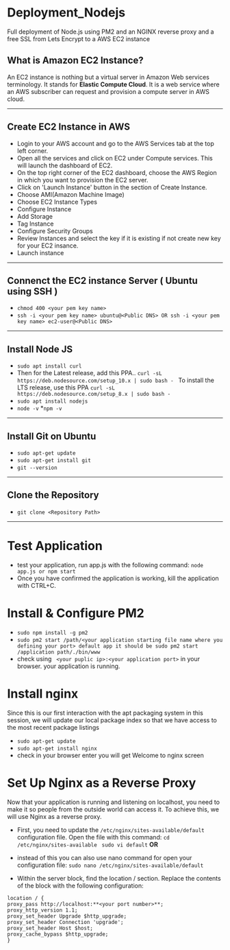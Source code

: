 # Deployment_Nodejs
Full deployment of Node.js using PM2 and an NGINX reverse proxy and a free SSL from Lets Encrypt to a AWS EC2 instance

## What is Amazon EC2 Instance?
An EC2 instance is nothing but a virtual server in Amazon Web services terminology. It stands for **Elastic Compute Cloud**. It is a web service where an AWS subscriber can request and provision a compute server in AWS cloud.

---

## Create EC2 Instance in AWS

* Login to your AWS account and go to the AWS Services tab at the top left corner.
* Open all the services and click on EC2 under Compute services. This will launch the dashboard of EC2.
* On the top right corner of the EC2 dashboard, choose the AWS Region in which you want to provision the EC2 server.
* Click on 'Launch Instance' button in the section of Create Instance.
* Choose AMI(Amazon Machine Image)
* Choose EC2 Instance Types
* Configure Instance
* Add Storage
* Tag Instance
* Configure Security Groups
* Review Instances and select the key if it is existing if not create new key for your EC2 insance.
* Launch instance

---

## Connenct the EC2 instance Server ( Ubuntu using SSH ) 

* ``` chmod 400 <your pem key name> ```
* ```ssh -i <your pem key name> ubuntu@<Public DNS> OR ssh -i <your pem key name> ec2-user@<Public DNS>```

---
  
## Install Node JS

* ```sudo apt install curl```
* Then for the Latest release, add this PPA..
```curl -sL https://deb.nodesource.com/setup_10.x | sudo bash - ```
To install the LTS release, use this PPA
```curl -sL https://deb.nodesource.com/setup_8.x | sudo bash - ```
* ```sudo apt install nodejs```
* ```node -v```
*```npm -v```
---

## Install Git on Ubuntu

* ```sudo apt-get update```
* ```sudo apt-get install git```
* ```git --version```

---

## Clone the Repository

* ```git clone <Repository Path> ```

---

# Test Application

* test your application, run app.js with the following command:
``` node app.js or npm start ```
* Once you have confirmed the application is working, kill the application with CTRL+C.

# Install & Configure PM2

* ```sudo npm install -g pm2```
* ```sudo pm2 start /path/<your application starting file name where you defining your port> default app it should be sudo pm2 start /application path/./bin/www ```
* check using 
``` <your puplic ip>:<your application port>``` in your browser. your application is running.


# Install nginx

Since this is our first interaction with the apt packaging system in this session, we will update our local package index so that we have access to the most recent package listings
* ```sudo apt-get update```
* ```sudo apt-get install nginx```
* check in your browser enter <your puplic ip> you will get Welcome to nginx screen


# Set Up Nginx as a Reverse Proxy

Now that your application is running and listening on localhost, you need to make it so people from the outside world can access it. To achieve this, we will use Nginx as a reverse proxy.
* First, you need to update the ```/etc/nginx/sites-available/default``` configuration file. 
Open the file with this command:
``` cd /etc/nginx/sites-available ```
 ``` sudo vi default```
**OR**
* instead of this you can also use nano command for open your configuration file: 
```sudo nano /etc/nginx/sites-available/default```

* Within the server block, find the location / section. Replace the contents of the block with the following configuration:
```
location / {
proxy_pass http://localhost:**<your port number>**;
proxy_http_version 1.1;
proxy_set_header Upgrade $http_upgrade;
proxy_set_header Connection 'upgrade';
proxy_set_header Host $host;
proxy_cache_bypass $http_upgrade;
}
```
